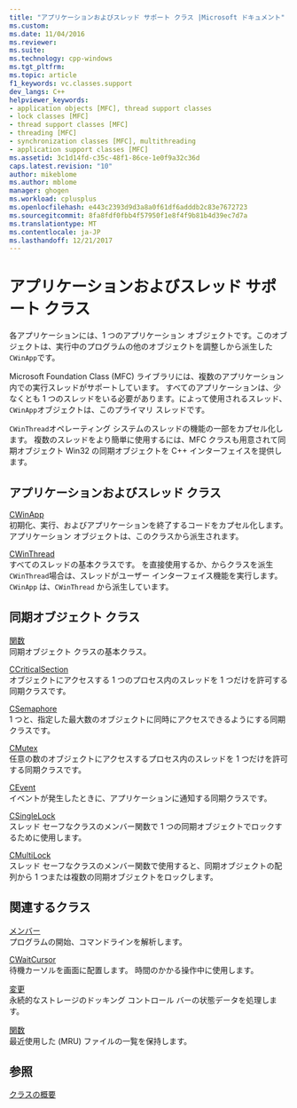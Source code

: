 ```yaml
---
title: "アプリケーションおよびスレッド サポート クラス |Microsoft ドキュメント"
ms.custom: 
ms.date: 11/04/2016
ms.reviewer: 
ms.suite: 
ms.technology: cpp-windows
ms.tgt_pltfrm: 
ms.topic: article
f1_keywords: vc.classes.support
dev_langs: C++
helpviewer_keywords:
- application objects [MFC], thread support classes
- lock classes [MFC]
- thread support classes [MFC]
- threading [MFC]
- synchronization classes [MFC], multithreading
- application support classes [MFC]
ms.assetid: 3c1d14fd-c35c-48f1-86ce-1e0f9a32c36d
caps.latest.revision: "10"
author: mikeblome
ms.author: mblome
manager: ghogen
ms.workload: cplusplus
ms.openlocfilehash: e443c2393d9d3a8a0f61df6adddb2c83e7672723
ms.sourcegitcommit: 8fa8fdf0fbb4f57950f1e8f4f9b81b4d39ec7d7a
ms.translationtype: MT
ms.contentlocale: ja-JP
ms.lasthandoff: 12/21/2017
---
```

# <a name="application-and-thread-support-classes"></a>アプリケーションおよびスレッド サポート クラス
各アプリケーションには、1 つのアプリケーション オブジェクトです。このオブジェクトは、実行中のプログラムの他のオブジェクトを調整しから派生した`CWinApp`です。  
  
 Microsoft Foundation Class (MFC) ライブラリには、複数のアプリケーション内での実行スレッドがサポートしています。 すべてのアプリケーションは、少なくとも 1 つのスレッドをいる必要があります。によって使用されるスレッド、`CWinApp`オブジェクトは、このプライマリ スレッドです。  
  
 `CWinThread`オペレーティング システムのスレッドの機能の一部をカプセル化します。 複数のスレッドをより簡単に使用するには、MFC クラスも用意されて同期オブジェクト Win32 の同期オブジェクトを C++ インターフェイスを提供します。  
  
## <a name="application-and-thread-classes"></a>アプリケーションおよびスレッド クラス  
 [CWinApp](../mfc/reference/cwinapp-class.md)  
 初期化、実行、およびアプリケーションを終了するコードをカプセル化します。 アプリケーション オブジェクトは、このクラスから派生されます。  
  
 [CWinThread](../mfc/reference/cwinthread-class.md)  
 すべてのスレッドの基本クラスです。 を直接使用するか、からクラスを派生`CWinThread`場合は、スレッドがユーザー インターフェイス機能を実行します。 `CWinApp` は、`CWinThread` から派生しています。  
  
## <a name="synchronization-object-classes"></a>同期オブジェクト クラス  
 [関数](../mfc/reference/csyncobject-class.md)  
 同期オブジェクト クラスの基本クラス。  
  
 [CCriticalSection](../mfc/reference/ccriticalsection-class.md)  
 オブジェクトにアクセスする 1 つのプロセス内のスレッドを 1 つだけを許可する同期クラスです。  
  
 [CSemaphore](../mfc/reference/csemaphore-class.md)  
 1 つと、指定した最大数のオブジェクトに同時にアクセスできるようにする同期クラスです。  
  
 [CMutex](../mfc/reference/cmutex-class.md)  
 任意の数のオブジェクトにアクセスするプロセス内のスレッドを 1 つだけを許可する同期クラスです。  
  
 [CEvent](../mfc/reference/cevent-class.md)  
 イベントが発生したときに、アプリケーションに通知する同期クラスです。  
  
 [CSingleLock](../mfc/reference/csinglelock-class.md)  
 スレッド セーフなクラスのメンバー関数で 1 つの同期オブジェクトでロックするために使用します。  
  
 [CMultiLock](../mfc/reference/cmultilock-class.md)  
 スレッド セーフなクラスのメンバー関数で使用すると、同期オブジェクトの配列から 1 つまたは複数の同期オブジェクトをロックします。  
  
## <a name="related-classes"></a>関連するクラス  
 [メンバー](../mfc/reference/ccommandlineinfo-class.md)  
 プログラムの開始、コマンドラインを解析します。  
  
 [CWaitCursor](../mfc/reference/cwaitcursor-class.md)  
 待機カーソルを画面に配置します。 時間のかかる操作中に使用します。  
  
 [変更](../mfc/reference/cdockstate-class.md)  
 永続的なストレージのドッキング コントロール バーの状態データを処理します。  
  
 [関数](../mfc/reference/crecentfilelist-class.md)  
 最近使用した (MRU) ファイルの一覧を保持します。  
  
## <a name="see-also"></a>参照  
 [クラスの概要](../mfc/class-library-overview.md)

